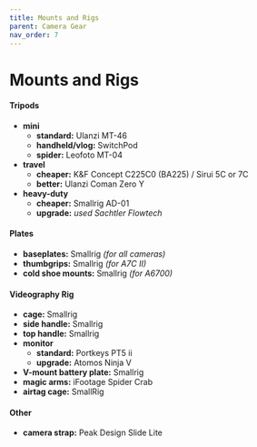 ```yaml
---
title: Mounts and Rigs
parent: Camera Gear
nav_order: 7
---
```

# Mounts and Rigs

#### Tripods

- **mini** 
	- **standard:** Ulanzi MT-46
	- **handheld/vlog:** SwitchPod
	- **spider:** Leofoto MT-04
- **travel** 
	- **cheaper:** K&F Concept C225C0 (BA225) / Sirui 5C or 7C
	- **better:** Ulanzi Coman Zero Y
- **heavy-duty** 
	- **cheaper:** Smallrig AD-01
	- **upgrade:** *used Sachtler Flowtech*

#### Plates

- **baseplates:** Smallrig *(for all cameras)*
- **thumbgrips:** Smallrig *(for A7C II)*
- **cold shoe mounts:** Smallrig *(for A6700)*

#### Videography Rig

- **cage:** Smallrig
- **side handle:** Smallrig
- **top handle:** Smallrig
- **monitor** 
	- **standard:** Portkeys PT5 ii
	- **upgrade:** Atomos Ninja V
- **V-mount battery plate:** Smallrig
- **magic arms:** iFootage Spider Crab
- **airtag cage:** SmallRig

#### Other

- **camera strap:** Peak Design Slide Lite
